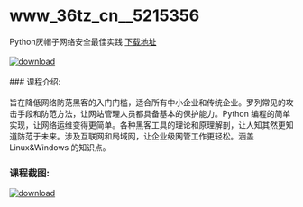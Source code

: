 # www_36tz_cn__5215356
Python灰帽子网络安全最佳实践
[下载地址](http://www.36tz.cn/article/5215356 "下载地址")
<br/></br>[![download](http://36tz.cn/muke_img/2020_09_2-47-300x155.png "下载地址")](http://www.36tz.cn/article/5215356 "下载地址")
<br/></br>### 课程介绍:<br/></br>旨在降低网络防范黑客的入门门槛，适合所有中小企业和传统企业。罗列常见的攻击手段和防范方法，让网站管理人员都具备基本的保护能力。Python 编程的简单实现，让网络运维变得更简单。各种黑客工具的理论和原理解剖，让人知其然更知道防范于未来。涉及互联网和局域网，让企业级网管工作更轻松。涵盖Linux&Windows 的知识点。

### 课程截图:
[![download](http://36tz.cn/muke_img/2020_09_1-45.png "下载地址")](http://www.36tz.cn/article/5215356 "下载地址")
